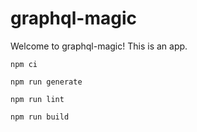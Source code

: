 # graphql-magic

Welcome to graphql-magic! This is an app.

```
npm ci
```

```
npm run generate
```

```
npm run lint
```

```
npm run build
```
